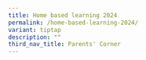 ```yaml
---
title: Home based learning 2024
permalink: /home-based-learning-2024/
variant: tiptap
description: ""
third_nav_title: Parents' Corner
---
```

